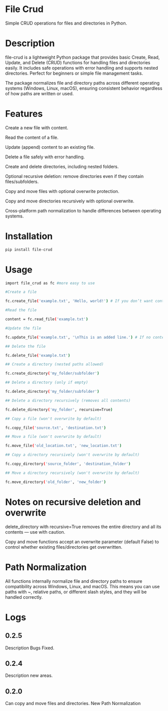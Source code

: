 # File Crud

Simple CRUD operations for files and directories in Python.

# Description

file-crud is a lightweight Python package that provides basic Create, Read, Update, and Delete (CRUD) functions for handling files and directories easily. It includes safe operations with error handling and supports nested directories. Perfect for beginners or simple file management tasks.

The package normalizes file and directory paths across different operating systems (Windows, Linux, macOS), ensuring consistent behavior regardless of how paths are written or used.

# Features

Create a new file with content.

Read the content of a file.

Update (append) content to an existing file.

Delete a file safely with error handling.

Create and delete directories, including nested folders.

Optional recursive deletion: remove directories even if they contain files/subfolders.

Copy and move files with optional overwrite protection.

Copy and move directories recursively with optional overwrite.

Cross-platform path normalization to handle differences between operating systems.

# Installation

```bash
pip install file-crud
```

# Usage

```bash
import file_crud as fc #more easy to use

#Create a file

fc.create_file('example.txt', 'Hello, world!') # If you don’t want content, pass None

#Read the file

content = fc.read_file('example.txt')

#Update the file

fc.update_file('example.txt', '\nThis is an added line.') # If no content to add, pass None

## Delete the file

fc.delete_file('example.txt')

## Create a directory (nested paths allowed)

fc.create_directory('my_folder/subfolder')

## Delete a directory (only if empty)

fc.delete_directory('my_folder/subfolder')

## Delete a directory recursively (removes all contents)

fc.delete_directory('my_folder', recursive=True)

## Copy a file (won't overwrite by default)

fc.copy_file('source.txt', 'destination.txt')

## Move a file (won't overwrite by default)

fc.move_file('old_location.txt', 'new_location.txt')

## Copy a directory recursively (won't overwrite by default)

fc.copy_directory('source_folder', 'destination_folder')

## Move a directory recursively (won't overwrite by default)

fc.move_directory('old_folder', 'new_folder')
```

# Notes on recursive deletion and overwrite

delete_directory with recursive=True removes the entire directory and all its contents — use with caution.

Copy and move functions accept an overwrite parameter (default False) to control whether existing files/directories get overwritten.

# Path Normalization

All functions internally normalize file and directory paths to ensure compatibility across Windows, Linux, and macOS. This means you can use paths with ~, relative paths, or different slash styles, and they will be handled correctly.

# Logs

## 0.2.5

Description Bugs Fixed.

## 0.2.4

Description new areas.

## 0.2.0

Can copy and move files and directories. New Path Normalization
